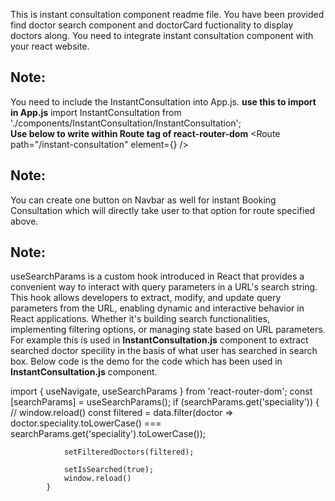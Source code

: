 This is instant consultation component readme file. You have been provided find doctor search component and  doctorCard fuctionality to display doctors along. You need to integrate instant consultation component with your react website.
## Note:
You need to include the InstantConsultation into App.js. 
**use this to import in App.js**
import InstantConsultation from './components/InstantConsultation/InstantConsultation';  
**Use below to write within Route tag of react-router-dom** 
<Route path="/instant-consultation" element={<InstantConsultation />} />

## Note:
You can create one button on Navbar as well for instant Booking Consultation which will directly take user to that option for route specified above.


## Note:
useSearchParams is a custom hook introduced in React that provides a convenient way to interact with query parameters in a URL's search string. This hook allows developers to extract, modify, and update query parameters from the URL, enabling dynamic and interactive behavior in React applications. Whether it's building search functionalities, implementing filtering options, or managing state based on URL parameters. For example this is used in **InstantConsultation.js** component to extract searched doctor specility in the basis of what user has searched in search box. Below code is the demo for the code which has been used in **InstantConsultation.js** component.

import { useNavigate, useSearchParams } from 'react-router-dom';
 const [searchParams] = useSearchParams();
   if (searchParams.get('speciality')) {
                // window.reload()
                const filtered = data.filter(doctor => doctor.speciality.toLowerCase() === searchParams.get('speciality').toLowerCase());

                setFilteredDoctors(filtered);
                
                setIsSearched(true);
                window.reload()
            }
